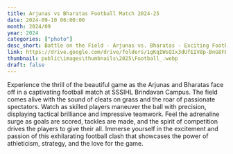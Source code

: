 ```yaml
---
title: Arjunas vs Bharatas Football Match 2024-25
date: 2024-09-10 06:00:00
month: 2024/09
year: 2024
categories: ["photo"]
desc_short: Battle on the Field - Arjunas vs. Bharatas - Exciting Football Showdown at SSSIHL Brindavan Campus.
link: https://drive.google.com/drive/folders/1gKqIWsQIx3dUfEIV8p-BnG8FBXjD1nBH?usp=drive_link
thumbnail: public\images\thumbnails\2025\Football_.webp
draft: false
---
```


 Experience the thrill of the beautiful game as the Arjunas and Bharatas face off in a captivating football match at SSSIHL Brindavan Campus. The field comes alive with the sound of cleats on grass and the roar of passionate spectators. Watch as skilled players maneuver the ball with precision, displaying tactical brilliance and impressive teamwork. Feel the adrenaline surge as goals are scored, tackles are made, and the spirit of competition drives the players to give their all. Immerse yourself in the excitement and passion of this exhilarating football clash that showcases the power of athleticism, strategy, and the love for the game.
